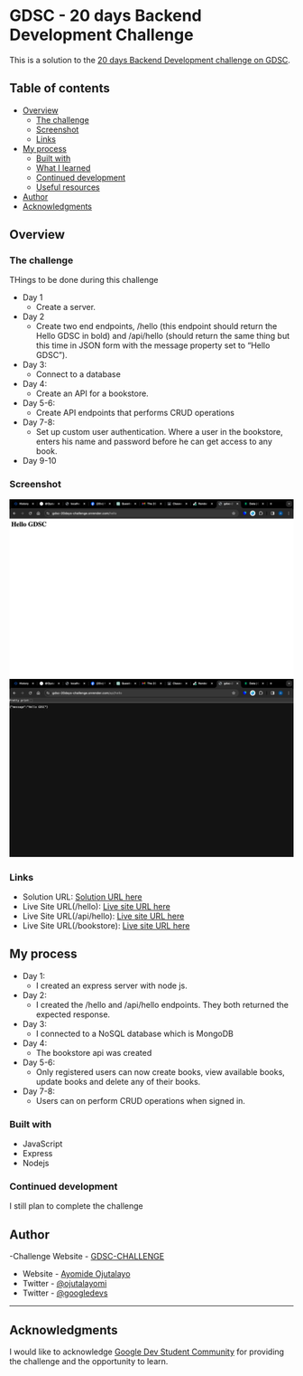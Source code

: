 # GDSC - 20 days Backend Development Challenge

This is a solution to the [20 days Backend Development challenge on GDSC](https://dscunilag.dev/challenges).

## Table of contents

- [Overview](#overview)
  - [The challenge](#the-challenge)
  - [Screenshot](#screenshot)
  - [Links](#links)
- [My process](#my-process)
  - [Built with](#built-with)
  - [What I learned](#what-i-learned)
  - [Continued development](#continued-development)
  - [Useful resources](#useful-resources)
- [Author](#author)
- [Acknowledgments](#acknowledgments)

## Overview

### The challenge

THings to be done during this challenge

- Day 1
  - Create a server. 
- Day 2
  - Create two end endpoints, /hello (this endpoint should return the Hello GDSC in bold) and /api/hello (should return the same thing but this time in JSON form with the message property set to “Hello GDSC”).
- Day 3:
  - Connect to a database
- Day 4:
  - Create an API for a bookstore.
- Day 5-6:
  - Create API endpoints that performs CRUD operations
- Day 7-8:
  - Set up custom user authentication. Where a user in the bookstore, enters his name and password before he can get access to any book.
- Day 9-10  

### Screenshot

![/hello endpoint](./hello-endpoint.png)
![/api/hello endpoint](./api-hello-endpoint.png)

### Links

- Solution URL: [Solution URL here](https://github.com/ojutalayomi/gdsc-20days-challenge)
- Live Site URL(/hello): [Live site URL here](https://gdsc-20days-challenge.onrender.com/hello)
- Live Site URL(/api/hello): [Live site URL here](https://gdsc-20days-challenge.onrender.com/api/hello)
- Live Site URL(/bookstore): [Live site URL here](https://gdsc-20days-challenge.onrender.com/bookstore)

## My process

- Day 1:
  - I created an express server with node js.
- Day 2:
  - I created the /hello and /api/hello endpoints. They both returned the expected response.
- Day 3:
  - I connected to a NoSQL database which is MongoDB  
- Day 4:
  - The bookstore api was created
- Day 5-6:
  - Only registered users can now create books, view available books, update books and delete any of their books.
- Day 7-8:  
  - Users can on perform CRUD operations when signed in.   

### Built with

- JavaScript
- Express
- Nodejs


### Continued development

I still plan to complete the challenge


## Author

-Challenge Website - [GDSC-CHALLENGE](https://dscunilag.dev/)
- Website - [Ayomide Ojutalayo](https://ojutalayomi.github.io/i)
- Twitter - [@ojutalayomi](https://www.twitter.com/ojutalayomi)
- Twitter - [@googledevs](https://twitter.com/googledevs)

****

## Acknowledgments

I would like to acknowledge [Google Dev Student Community](https://gdsc.community.dev/university-of-lagos/) for providing the challenge and the opportunity to learn.
